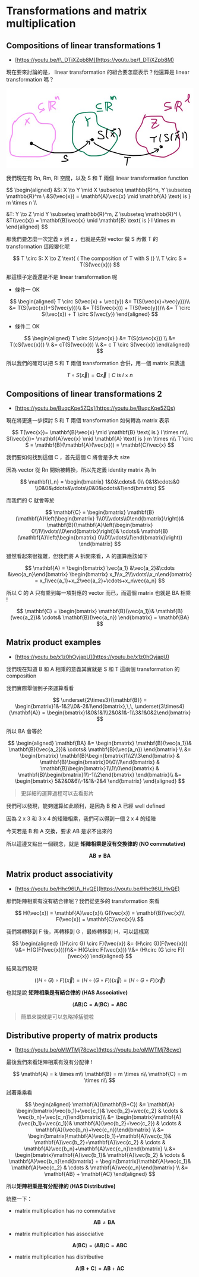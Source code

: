 # Transformations and matrix multiplication

## Compositions of linear transformations 1

* [https://youtu.be/f\_DTiXZpb8M](https://youtu.be/f_DTiXZpb8M)

現在要來討論的是， linear transformation 的組合要怎麼表示？他還算是 linear transformation 嗎？

![](../../.gitbook/assets/linear_algebra/transformation_composition.jpg)

我們現在有 Rn, Rm, Rl 空間，以及 S 和 T 兩個 linear transformation function

$$
\begin{aligned}
&S: X \to Y \mid X \subseteq \mathbb{R}^n, Y \subseteq \mathbb{R}^m \\
&S(\vec{x}) = \mathbf{A}\vec{x} \mid \mathbf{A} \text{ is } m \times n \\\\

&T: Y \to Z \mid Y \subseteq \mathbb{R}^m, Z \subseteq \mathbb{R}^l \\
&T(\vec{x}) = \mathbf{B}\vec{x} \mid \mathbf{B} \text{ is } l \times m
\end{aligned}
$$

那我們要怎麼一次定義 x 到 z ，也就是先對 vector 做 S 再做 T 的 transformation 這段變化呢

$$
T \circ S: X \to Z \text{ ( The composition of T with S )} \\
T \circ S = T(S(\vec{x}))
$$

那這樣子定義還是不是 linear transformation 呢

* 條件一 OK

$$
\begin{aligned}
T \circ S(\vec{x} + \vec{y}) &= T(S(\vec{x}+\vec{y}))\\
&= T(S(\vec{x})+S(\vec{y}))\\
&= T(S(\vec{x})) + T(S(\vec{y}))\\
&= T \circ S(\vec{x}) + T \circ S(\vec{y})
\end{aligned}
$$

* 條件二 OK

$$
\begin{aligned}
T \circ S(c\vec{x} ) &= T(S(c\vec{x})) \\
&= T(cS(\vec{x})) \\
&= cT(S(\vec{x})) \\
&= c T \circ S(\vec{x})
\end{aligned}
$$

所以我們的確可以把 S 和 T 兩個 transformation 合併，用一個 matrix 來表達

$$
T \circ S (\vec{x}) = \mathbf{C}\vec{x} \mid C \text{ is } l \times n
$$

## Compositions of linear transformations 2

* [https://youtu.be/BuqcKpe5ZQs](https://youtu.be/BuqcKpe5ZQs)

現在將更進一步探討 S 和 T 兩個 transformation 如何轉為 matrix 表示

$$
T(\vec{x})= \mathbf{B}\vec{x} \mid \mathbf{B} \text{ is } l \times m\\
S(\vec{x})= \mathbf{A}\vec{x} \mid \mathbf{A} \text{ is } m \times n\\
T \circ S = \mathbf{B}(\mathbf{A}(\vec{x})) = \mathbf{C}\vec{x}
$$

我們要如何找到這個 C ，首先這個 C 將會是多大 size

因為 vector 從 Rn 開始被轉換，所以先定義 identity matrix 為 In

$$
\mathbf{I_n} = \begin{bmatrix} 1&0&\cdots& 0\\ 0&1&\cdots&0 \\0&0&\ddots&\vdots\\0&0&\cdots&1\end{bmatrix}
$$

而我們的 C 就會等於

$$
\mathbf{C} = \begin{bmatrix} 
\mathbf{B}(\mathbf{A}\left(\begin{bmatrix} 1\\0\\\vdots\\0\end{bmatrix}\right))&
\mathbf{B}(\mathbf{A}\left(\begin{bmatrix} 0\\1\\\vdots\\0\end{bmatrix}\right))&
\cdots&
\mathbf{B}(\mathbf{A}\left(\begin{bmatrix} 0\\0\\\vdots\\1\end{bmatrix}\right))
\end{bmatrix}
$$

雖然看起來很複雜，但我們將 A 拆開來看，A 的運算應該如下

$$
\mathbf{A} = \begin{bmatrix} \vec{a_1} &\vec{a_2}&\cdots &\vec{a_n}\end{bmatrix}
\begin{bmatrix} x_1\\x_2\\\vdots\\x_n\end{bmatrix} =
x_1\vec{a_1}+x_2\vec{a_2}+\cdots+x_n\vec{a_n}
$$

所以 C 的 A 只有乘到每一項對應的 vector 而已，而這個 matrix 也就是 BA 相乘 !

$$
\mathbf{C} = \begin{bmatrix} 
\mathbf{B}(\vec{a_1})&
\mathbf{B}(\vec{a_2})&
\cdots&
\mathbf{B}(\vec{a_n})
\end{bmatrix} = \mathbf{BA}
$$

## Matrix product examples

* [https://youtu.be/x1z0hOyjapU](https://youtu.be/x1z0hOyjapU)

我們現在知道 B 和 A 相乘的意義其實就是 S 和 T 這兩個 transformation 的 composition

我們實際舉個例子來運算看看

$$
\underset{2\times3}{\mathbf{B}} = \begin{bmatrix}1&-1&2\\0&-2&1\end{bmatrix},\,\,
\underset{3\times4}{\mathbf{A}} = \begin{bmatrix}1&0&1&1\\2&0&1&-1\\3&1&0&2\end{bmatrix}
$$

所以 BA 會等於

$$
\begin{aligned}
\mathbf{BA} &= \begin{bmatrix} 
\mathbf{B}(\vec{a_1})&
\mathbf{B}(\vec{a_2})&
\cdots&
\mathbf{B}(\vec{a_n})
\end{bmatrix}
\\
&= 
\begin{bmatrix} 
\mathbf{B}\begin{bmatrix}1\\2\\3\end{bmatrix} &
\mathbf{B}\begin{bmatrix}0\\0\\1\end{bmatrix} &
\mathbf{B}\begin{bmatrix}1\\1\\0\end{bmatrix} &
\mathbf{B}\begin{bmatrix}1\\-1\\2\end{bmatrix}
\end{bmatrix}\\
&= 
\begin{bmatrix} 
5&2&0&6\\-1&1&-2&4
\end{bmatrix} 
\end{aligned}
$$

> 更詳細的運算過程可以去看影片

我們可以發現，能夠運算如此順利，是因為 B 和 A 已經 well defined

因為 2 x 3 和 3 x 4 的矩陣相乘，我們可以得到一個 2 x 4 的矩陣

今天若是 B 和 A 交換，要求 AB 是求不出來的

所以這邊又點出一個觀念，就是 **矩陣相乘是沒有交換律的 \(NO commutative\)** 

$$
\mathbf{AB \neq BA}
$$

## Matrix product associativity

* [https://youtu.be/Hhc96U\_HvQE](https://youtu.be/Hhc96U_HvQE)

那們矩陣相乘有沒有結合律呢？我們從更多的 transformation 來看

$$
H(\vec{x}) = \mathbf{A}\vec{x}\\
G(\vec{x}) = \mathbf{B}\vec{x}\\
F(\vec{x}) = \mathbf{C}\vec{x}\\
$$

我們將轉移到 F 後，再轉移到 G ，最終轉移到 H，可以這樣寫

$$
\begin{aligned}
((H\circ G) \circ F)(\vec{x}) &=
(H\circ G)(F(\vec{x})) \\&=
H(G(F(\vec{x})))\\&=
H(G\circ F(\vec{x})) \\&=
(H\circ (G \circ F))(\vec{x}) 
\end{aligned}
$$

結果我們發現

$$
((H\circ G) \circ F)(\vec{x}) = 
(H\circ (G \circ F))(\vec{x}) = 
(H\circ G \circ F)(\vec{x})
$$

也就是說 **矩陣相乘是有結合律的 \(HAS Associative\)**

$$
(\mathbf{AB})\mathbf{C} = \mathbf{A}(\mathbf{BC}) = \mathbf{ABC}
$$

> 簡單來說就是可以忽略掉括號啦

## Distributive property of matrix products

* [https://youtu.be/oMWTMj78cwc](https://youtu.be/oMWTMj78cwc)

最後我們來看矩陣相乘有沒有分配律 !

$$
\mathbf{A} = k \times m\\
\mathbf{B} = m \times n\\
\mathbf{C} = m \times n\\
$$

試著乘乘看

$$
\begin{aligned}
\mathbf{A}(\mathbf{B+C}) &= \mathbf{A}
\begin{bmatrix}\vec{b_1}+\vec{c_1}& \vec{b_2}+\vec{c_2} & \cdots & \vec{b_n}+\vec{c_n}\end{bmatrix}\\
&=
\begin{bmatrix}\mathbf{A}(\vec{b_1}+\vec{c_1})& \mathbf{A}(\vec{b_2}+\vec{c_2}) & \cdots & \mathbf{A}(\vec{b_n}+\vec{c_n})\end{bmatrix} \\
&=
\begin{bmatrix}\mathbf{A}\vec{b_1}+\mathbf{A}\vec{c_1}& \mathbf{A}\vec{b_2}+\mathbf{A}\vec{c_2} & \cdots & \mathbf{A}\vec{b_n}+\mathbf{A}\vec{c_n}\end{bmatrix} \\
&=
\begin{bmatrix}\mathbf{A}\vec{b_1}& \mathbf{A}\vec{b_2} & \cdots & \mathbf{A}\vec{b_n}\end{bmatrix} +
\begin{bmatrix}\mathbf{A}\vec{c_1}& \mathbf{A}\vec{c_2} & \cdots & \mathbf{A}\vec{c_n}\end{bmatrix} \\
&=
\mathbf{AB} + \mathbf{AC}
\end{aligned}
$$

所以**矩陣相乘是有分配律的 \(HAS Distributive\)**

統整一下：

* matrix multiplication has no commutative

  $$
  \mathbf{AB} \neq \mathbf{BA}
  $$

* matrix multiplication has associative

$$
\mathbf{A}(\mathbf{BC}) = (\mathbf{AB})\mathbf{C} = \mathbf{ABC}
$$

* matrix multiplication has distributive

$$
\mathbf{A}(\mathbf{B+C}) = \mathbf{AB}+\mathbf{AC}
$$

